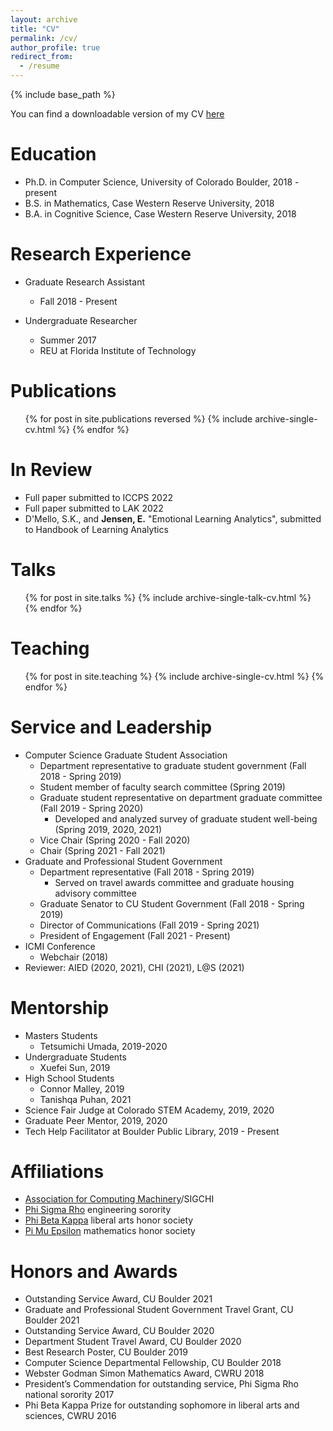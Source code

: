 ```yaml
---
layout: archive
title: "CV"
permalink: /cv/
author_profile: true
redirect_from:
  - /resume
---
```


{% include base_path %}

You can find a downloadable version of my CV [here](https://github.com/emilykjensen/emilykjensen.github.io/blob/master/files/Emily%20Jensen%20CV%2029Oct2021.pdf)

Education
======
* Ph.D. in Computer Science, University of Colorado Boulder, 2018 - present
* B.S. in Mathematics, Case Western Reserve University, 2018
* B.A. in Cognitive Science, Case Western Reserve University, 2018

Research Experience
======
* Graduate Research Assistant
  * Fall 2018 - Present
  
* Undergraduate Researcher
  * Summer 2017
  * REU at Florida Institute of Technology

Publications
======
  <ul>{% for post in site.publications reversed %}
    {% include archive-single-cv.html %}
  {% endfor %}</ul>

  
In Review
======
* Full paper submitted to ICCPS 2022
* Full paper submitted to LAK 2022
* D'Mello, S.K., and <b>Jensen, E.</b> "Emotional Learning Analytics", submitted to Handbook of Learning Analytics


Talks
======
  <ul>{% for post in site.talks %}
    {% include archive-single-talk-cv.html %}
  {% endfor %}</ul>
  
  
Teaching
======
  <ul>{% for post in site.teaching %}
    {% include archive-single-cv.html %}
  {% endfor %}</ul>
  
Service and Leadership
======
* Computer Science Graduate Student Association
  * Department representative to graduate student government (Fall 2018 - Spring 2019)
  * Student member of faculty search committee (Spring 2019)
  * Graduate student representative on department graduate committee (Fall 2019 - Spring 2020)
    * Developed and analyzed survey of graduate student well-being (Spring 2019, 2020, 2021)
  * Vice Chair (Spring 2020 - Fall 2020)
  * Chair (Spring 2021 - Fall 2021)
* Graduate and Professional Student Government
  * Department representative (Fall 2018 - Spring 2019)
    * Served on travel awards committee and graduate housing advisory committee
  * Graduate Senator to CU Student Government (Fall 2018 - Spring 2019)
  * Director of Communications (Fall 2019 - Spring 2021)
  * President of Engagement (Fall 2021 - Present)
* ICMI Conference
  * Webchair (2018)
* Reviewer: AIED (2020, 2021), CHI (2021), L@S (2021)

Mentorship
======
* Masters Students
  * Tetsumichi Umada, 2019-2020
* Undergraduate Students
  * Xuefei Sun, 2019
* High School Students
  * Connor Malley, 2019
  * Tanishqa Puhan, 2021
* Science Fair Judge at Colorado STEM Academy, 2019, 2020
* Graduate Peer Mentor, 2019, 2020
* Tech Help Facilitator at Boulder Public Library, 2019 - Present
  
Affiliations
======
* [Association for Computing Machinery](https://www.acm.org/)/SIGCHI
* [Phi Sigma Rho](https://www.phisigmarho.org/) engineering sorority
* [Phi Beta Kappa](https://www.pbk.org/) liberal arts honor society
* [Pi Mu Epsilon](https://pme-math.org/) mathematics honor society

Honors and Awards
======
* Outstanding Service Award, CU Boulder 2021
* Graduate and Professional Student Government Travel Grant, CU Boulder 2021
* Outstanding Service Award, CU Boulder 2020
* Department Student Travel Award, CU Boulder 2020
* Best Research Poster, CU Boulder 2019
* Computer Science Departmental Fellowship, CU Boulder 2018
* Webster Godman Simon Mathematics Award, CWRU 2018
* President’s Commendation for outstanding service, Phi Sigma Rho national sorority 2017
* Phi Beta Kappa Prize for outstanding sophomore in liberal arts and sciences, CWRU 2016
